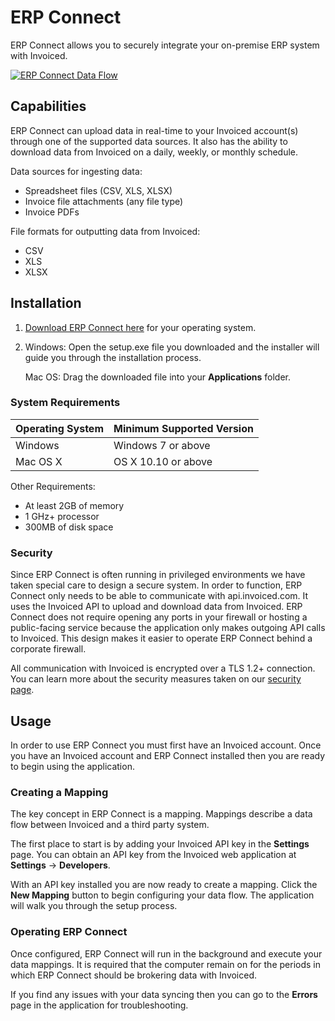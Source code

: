 # ERP Connect

ERP Connect allows you to securely integrate your on-premise ERP system with Invoiced.

[![ERP Connect Data Flow](/docs/img/erp-connect.png)](/docs/img/erp-connect.png)

## Capabilities

ERP Connect can upload data in real-time to your Invoiced account(s) through one of the supported data sources. It also has the ability to download data from Invoiced on a daily, weekly, or monthly schedule.

Data sources for ingesting data:
- Spreadsheet files (CSV, XLS, XLSX)
- Invoice file attachments (any file type)
- Invoice PDFs

File formats for outputting data from Invoiced:
- CSV
- XLS
- XLSX

## Installation

1. [Download ERP Connect here](https://invoiced.com/download) for your operating system.

2. Windows: Open the setup.exe file you downloaded and the installer will guide you through the installation process.

   Mac OS: Drag the downloaded file into your **Applications** folder.

### System Requirements

Operating System | Minimum Supported Version
-----------------|---------------------------
Windows          | Windows 7 or above
Mac OS X         | OS X 10.10 or above

Other Requirements:
- At least 2GB of memory
- 1 GHz+ processor
- 300MB of disk space

### Security

Since ERP Connect is often running in privileged environments we have taken special care to design a secure system. In order to function, ERP Connect only needs to be able to communicate with api.invoiced.com. It uses the Invoiced API to upload and download data from Invoiced. ERP Connect does not require opening any ports in your firewall or hosting a public-facing service because the application only makes outgoing API calls to Invoiced. This design makes it easier to operate ERP Connect behind a corporate firewall.

All communication with Invoiced is encrypted over a TLS 1.2+ connection. You can learn more about the security measures taken on our [security page](https://www.invoiced.com/product/security).

## Usage

In order to use ERP Connect you must first have an Invoiced account. Once you have an Invoiced account and ERP Connect installed then you are ready to begin using the application.

### Creating a Mapping

The key concept in ERP Connect is a mapping. Mappings describe a data flow between Invoiced and a third party system.

The first place to start is by adding your Invoiced API key in the **Settings** page. You can obtain an API key from the Invoiced web application at **Settings** &rarr; **Developers**.

With an API key installed you are now ready to create a mapping. Click the **New Mapping** button to begin configuring your data flow. The application will walk you through the setup process.

### Operating ERP Connect

Once configured, ERP Connect will run in the background and execute your data mappings. It is required that the computer remain on for the periods in which ERP Connect should be brokering data with Invoiced.

If you find any issues with your data syncing then you can go to the **Errors** page in the application for troubleshooting.